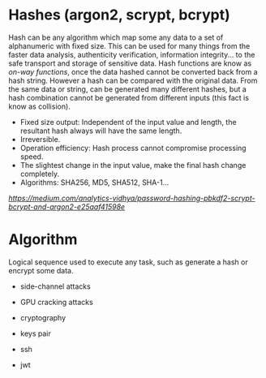 # Hashes (argon2, scrypt, bcrypt)

Hash can be any algorithm which map some any data to a set of alphanumeric with fixed size. This can be used for many things from the faster data analysis, authenticity verification, information integrity... to the safe transport and storage of sensitive data. Hash functions are know as _on-way functions_, once the data hashed cannot be converted back from a hash string. However a hash can be compared with the original data. From the same data or string, can be generated many different hashes, but a hash combination cannot be generated from different inputs (this fact is know as collision).

- Fixed size output: Independent of the input value and length, the resultant hash always will have the same length.
- Irreversible.
- Operation efficiency: Hash process cannot compromise processing speed.
- The slightest change in the input value, make the final hash change completely.
- Algorithms: SHA256, MD5, SHA512, SHA-1...

*https://medium.com/analytics-vidhya/password-hashing-pbkdf2-scrypt-bcrypt-and-argon2-e25aaf41598e*

# Algorithm

Logical sequence used to execute any task, such as generate a hash or encrypt some data.

- side-channel attacks
- GPU cracking attacks

- cryptography
- keys pair
- ssh
- jwt
